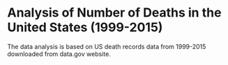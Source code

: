 # Analysis of Number of Deaths in the United States (1999-2015)

The data analysis is based on US death records data from 1999-2015 downloaded from data.gov website.  
